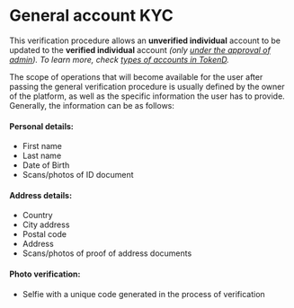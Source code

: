 # General account KYC

This verification procedure allows an **unverified individual** account to be updated to the **verified individual** account _\(only_ [_under the approval of admin_](../../admins/kyc-management/review-the-kyc-request.md)_\). To learn more, check_ [_types of accounts in TokenD_](../types-of-accounts/)_._

The scope of operations that will become available for the user after passing the general verification procedure is usually defined by the owner of the platform, as well as the specific information the user has to provide. Generally, the information can be as follows:

#### Personal details: <a id="personal-details"></a>

* First name
* Last name
* Date of Birth
* Scans/photos of ID document

#### Address details: <a id="address-details"></a>

* Country
* City address
* Postal code
* Address
* Scans/photos of proof of address documents

#### Photo verification: <a id="photo-verification"></a>

* Selfie with a unique code generated in the process of verification


